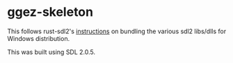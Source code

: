 # ggez-skeleton

This follows rust-sdl2's [instructions](https://github.com/AngryLawyer/rust-sdl2)
on bundling the various sdl2 libs/dlls for Windows distribution.

This was built using SDL 2.0.5.
